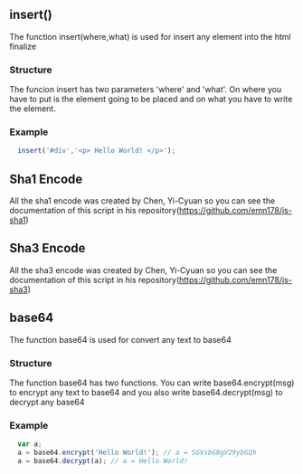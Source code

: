 
## insert()
The function insert(where,what) is used for insert any element into the html finalize

### Structure
The funcion insert has two parameters 'where' and 'what'. On where you have to put is the element going to be placed and on what you have to write the element.

### Example
```javascript
  insert('#div','<p> Hello World! </p>');
  ```


## Sha1 Encode
All the sha1 encode was created by Chen, Yi-Cyuan so you can see the documentation of this script in his repository(https://github.com/emn178/js-sha1)


## Sha3 Encode
All the sha3 encode was created by Chen, Yi-Cyuan so you can see the documentation of this script in his repository(https://github.com/emn178/js-sha3)


## base64
The function base64 is used for convert any text to base64

### Structure
The function base64 has two functions. You can write base64.encrypt(msg) to encrypt any text to base64 and you also write base64.decrypt(msg) to decrypt any base64

### Example
```javascript
  var a;
  a = base64.encrypt('Hello World!'); // a = SGVsbG8gV29ybGQh
  a = base64.decrypt(a); // a = Hello World!
  ```
